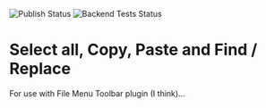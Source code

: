 ![Publish Status](https://github.com/ether/ep_copy_paste_select_all/workflows/Node.js%20Package/badge.svg) ![Backend Tests Status](https://github.com/ether/ep_copy_paste_select_all/workflows/Backend%20tests/badge.svg)

# Select all, Copy, Paste and Find / Replace

For use with File Menu Toolbar plugin (I think)...
